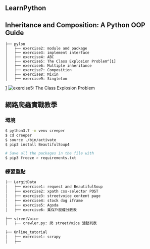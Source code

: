 LearnPython
---

## Inheritance and Composition: A Python OOP Guide

```
├── pylon
│   ├── exercise2: module and package
│   ├── exercise3: implement interface
│   ├── exercise4: ABC
│   ├── exercise5: The Class Explosion Problem^[1]
│   ├── exercise6: Multiple inheritance
│   ├── exercise7: Composition
│   ├── exercise8: Mixin
│   ├── exercise9: Singleton
```

[1](.)
![exercise5: The Class Explosion Problem](https://files.realpython.com/media/ic-class-explosion.a3d42b8c9b91.jpg)

## 網路爬蟲實戰教學

### 環境

```bash
$ python3.7 -m venv creeper
$ cd creeper
$ source ./bin/activate
$ pip3 install BeautifulSoup4

# Save all the packages in the file with
$ pip3 freeze > requirements.txt
```

### 練習重點

```bash
├── LargitData
│   ├── exercise1: request and BeautifulSoup
│   ├── exercise2: xpath css-selector POST
│   ├── exercise3: streetvoice content page
│   ├── exercise4: stock dog iframe
│   ├── exercise5: Agoda
│   ├── exercise6: 集保戶股權分散表
```

```bash
├── streetVoice
│   ├── crawler.py: 爬 streetVoice 活動列表
```

```bash
├── Online_tutorial
│   ├── exercise1: scrapy
│   ├── 
```